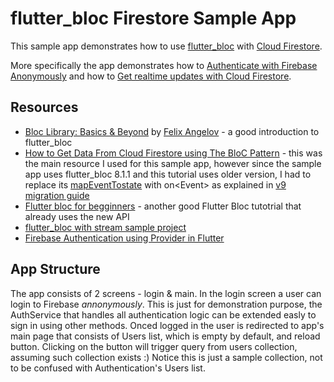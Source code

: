 # flutter_bloc Firestore Sample App

This sample app demonstrates how to use [flutter_bloc](https://pub.dev/packages/flutter_bloc) with [Cloud Firestore](https://firebase.google.com/docs/firestore/).

More specifically the app demonstrates how to [Authenticate with Firebase Anonymously](https://firebase.google.com/docs/auth/flutter/anonymous-auth) and how to [Get realtime updates with Cloud Firestore](https://firebase.google.com/docs/firestore/query-data/listen).

## Resources

- [Bloc Library: Basics & Beyond](https://www.youtube.com/watch?v=knMvKPKBzGE) by [Felix Angelov](https://github.com/felangel) - a good introduction to flutter_bloc
- [How to Get Data From Cloud Firestore using The BloC Pattern](https://www.youtube.com/watch?v=O8-Q6RyO8QY) - this was the main resource I used for this sample app, however since the sample app uses flutter_bloc 8.1.1 and this tutorial uses older version, I had to replace its [mapEventTostate](https://github.com/felangel/bloc/issues/2526) with on\<Event\> as explained in [v9 migration guide](https://bloclibrary.dev/#/migration?id=packagebloc-1)
- [Flutter bloc for begginners](https://medium.com/flutter-community/flutter-bloc-for-beginners-839e22adb9f5) - another good Flutter Bloc tutotrial that already uses the new API 
- [flutter_bloc with stream sample project](https://github.com/felangel/bloc/tree/master/examples/flutter_bloc_with_stream)
- [Firebase Authentication using Provider in Flutter](https://medium.flutterdevs.com/firebase-authentication-using-provider-in-flutter-522841a2ee4d)

## App Structure

The app consists of 2 screens - login & main. In the login screen a user can login to Firebase *annonymously*. This is just for demonstration purpose, the AuthService that handles all authentication logic can be extended easly to sign in using other methods.
Onced logged in the user is redirected to app's main page that consists of Users list, which is empty by default, and reload button.
Clicking on the button will trigger query from users collection, assuming such collection exists :)
Notice this is just a sample collection, not to be confused with Authentication's Users list.